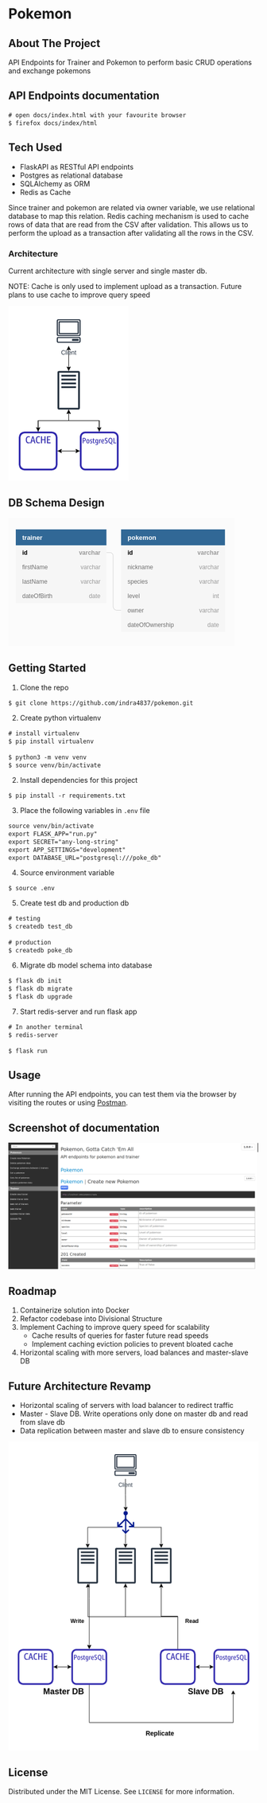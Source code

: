 # Pokemon

<!-- <div id="top"></div>
<h1 align="center">Pokemon</h3>
 -->
<!--   <p align="center">
    API Endpoints for Trainer and Pokemon
    <br />
    <a href="./docs/index.html"><strong>Explore the docs »</strong></a>
</div>
 -->
<!-- ABOUT THE PROJECT -->

## About The Project

API Endpoints for Trainer and Pokemon to perform basic CRUD operations and exchange pokemons

## API Endpoints documentation
```
# open docs/index.html with your favourite browser
$ firefox docs/index/html
```

## Tech Used

- FlaskAPI as RESTful API endpoints
- Postgres as relational database
- SQLAlchemy as ORM
- Redis as Cache

Since trainer and pokemon are related via owner variable, we use relational database to map this relation. Redis caching mechanism is used to cache rows of data that are read from the CSV after validation. This allows us to perform the upload as a transaction after validating all the rows in the CSV.

### Architecture

Current architecture with single server and single master db.

NOTE: Cache is only used to implement upload as a transaction. Future plans to use cache to improve query speed

![Arch](images/systemArch.png)

## DB Schema Design

![Screenshot](images/dbSchema.png)

<!-- GETTING STARTED -->

## Getting Started

1. Clone the repo

```
$ git clone https://github.com/indra4837/pokemon.git

```

2. Create python virtualenv

```
# install virtualenv
$ pip install virtualenv

$ python3 -m venv venv
$ source venv/bin/activate
```

2. Install dependencies for this project

```
$ pip install -r requirements.txt
```

3. Place the following variables in `.env` file

```
source venv/bin/activate
export FLASK_APP="run.py"
export SECRET="any-long-string"
export APP_SETTINGS="development"
export DATABASE_URL="postgresql:///poke_db"
```

4. Source environment variable

```
$ source .env
```

5. Create test db and production db

```
# testing
$ createdb test_db

# production
$ createdb poke_db
```

6. Migrate db model schema into database

```
$ flask db init
$ flask db migrate
$ flask db upgrade
```

7. Start redis-server and run flask app

```
# In another terminal
$ redis-server

$ flask run
```

<!-- USAGE EXAMPLES -->

## Usage

After running the API endpoints, you can test them via the browser by visiting the routes or using [Postman](http://postman.com).

## Screenshot of documentation

![Screenshot](images/documentation.png)

<!-- ROADMAP -->

## Roadmap

1. Containerize solution into Docker
2. Refactor codebase into Divisional Structure
3. Implement Caching to improve query speed for scalability
    * Cache results of queries for faster future read speeds
    * Implement caching eviction policies to prevent bloated cache
4. Horizontal scaling with more servers, load balances and master-slave DB

## Future Architecture Revamp

<!-- ### Back of envolope calculation

- Max 1GB file size for each upload transaction
- 1 million DAU with 10 queries / day
- Queries / day: 1x10<sup>7</sup> queries
- Peak / day: 2x10<sup>7</sup> queries -->


- Horizontal scaling of servers with load balancer to redirect traffic
- Master - Slave DB. Write operations only done on master db and read from slave db
- Data replication between master and slave db to ensure consistency

![Arch](images/systemArchFuture.png)

<!-- LICENSE -->

## License

Distributed under the MIT License. See `LICENSE` for more information.
